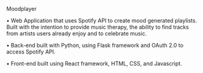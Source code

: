 Moodplayer

• Web Application that uses Spotify API to create mood generated playlists. Built with the intention to provide music therapy, the ability to find tracks from artists users already enjoy and to celebrate music.

• Back-end built with Python, using Flask framework and OAuth 2.0 to access Spotify API.

• Front-end built using React framework, HTML, CSS, and Javascript.
